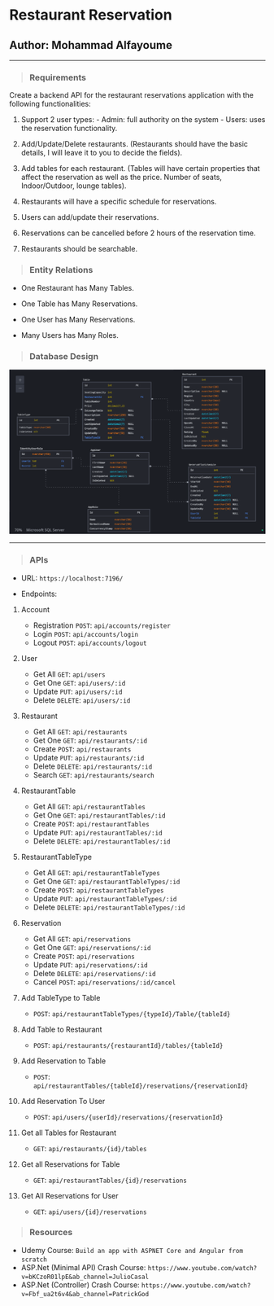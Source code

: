 ﻿# Restaurant Reservation
## Author: Mohammad Alfayoume
---
> ### Requirements
Create a backend API for the restaurant reservations application with the following functionalities: 

1. Support 2 user types: - Admin: full authority on the system - Users: uses the reservation functionality.

2. Add/Update/Delete restaurants. (Restaurants should have the basic details, I will leave it to you to decide the fields).

3. Add tables for each restaurant. (Tables will have certain properties that affect the reservation as well as the price. Number of seats, Indoor/Outdoor, lounge tables).

4. Restaurants will have a specific schedule for reservations. 

5. Users can add/update their reservations. 

6. Reservations can be cancelled before 2 hours of the reservation time. 

7. Restaurants should be searchable.

> ### Entity Relations
* One Restaurant has Many Tables.
 
* One Table has Many Reservations.
 
* One User has Many Reservations.
 
* Many Users has Many Roles.

> ### Database Design

![DB](./Static/Images/DB_Design.png)

---
> ### APIs
* URL: `https://localhost:7196/`

* Endpoints:
1. Account

    * Registration `POST`:  `api/accounts/register`
    * Login `POST`: `api/accounts/login`
    * Logout `POST`: `api/accounts/logout`
2. User

    * Get All `GET`: `api/users`
    * Get One `GET`: `api/users/:id`
    * Update `PUT`: `api/users/:id`
    * Delete `DELETE`: `api/users/:id`
3. Restaurant

    * Get All `GET`: `api/restaurants`
    * Get One `GET`: `api/restaurants/:id`
    * Create `POST`: `api/restaurants`
    * Update `PUT`: `api/restaurants/:id`
    * Delete `DELETE`: `api/restaurants/:id`
    * Search `GET`: `api/restaurants/search`
4. RestaurantTable

    * Get All `GET`: `api/restaurantTables`
    * Get One `GET`: `api/restaurantTables/:id`
    * Create `POST`: `api/restaurantTables`
    * Update `PUT`: `api/restaurantTables/:id`
    * Delete `DELETE`: `api/restaurantTables/:id`
5. RestaurantTableType

    * Get All `GET`: `api/restaurantTableTypes`
    * Get One `GET`: `api/restaurantTableTypes/:id`
    * Create `POST`: `api/restaurantTableTypes`
    * Update `PUT`: `api/restaurantTableTypes/:id`
    * Delete `DELETE`: `api/restaurantTableTypes/:id`
6. Reservation

    * Get All `GET`: `api/reservations`
    * Get One `GET`: `api/reservations/:id`
    * Create `POST`: `api/reservations`
    * Update `PUT`: `api/reservations/:id`
    * Delete `DELETE`: `api/reservations/:id`
    * Cancel `POST`: `api/reservations/:id/cancel`
7. Add TableType to Table
    * `POST`: `api/restaurantTableTypes/{typeId}/Table/{tableId}`
8. Add Table to Restaurant
    * `POST`: `api/restaurants/{restaurantId}/tables/{tableId}`
9. Add Reservation to Table
    * `POST`: `api/restaurantTables/{tableId}/reservations/{reservationId}`
10. Add Reservation To User
    * `POST`: `api/users/{userId}/reservations/{reservationId}`
11. Get all Tables for Restaurant
    * `GET`: `api/restaurants/{id}/tables`
12. Get all Reservations for Table
    * `GET`: `api/restaurantTables/{id}/reservations`
13. Get All Reservations for User
    * `GET`: `api/users/{id}/reservations`

>### Resources
* Udemy Course: `Build an app with ASPNET Core and Angular from scratch`
* ASP.Net (Minimal API) Crash Course: `https://www.youtube.com/watch?v=bKCzoR01lpE&ab_channel=JulioCasal`
* ASP.Net (Controller) Crash Course: `https://www.youtube.com/watch?v=Fbf_ua2t6v4&ab_channel=PatrickGod`